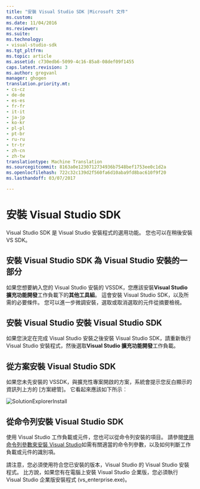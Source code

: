 ```yaml
---
title: "安裝 Visual Studio SDK |Microsoft 文件"
ms.custom: 
ms.date: 11/04/2016
ms.reviewer: 
ms.suite: 
ms.technology:
- visual-studio-sdk
ms.tgt_pltfrm: 
ms.topic: article
ms.assetid: c730edb6-5099-4c16-85a8-08def09f1455
caps.latest.revision: 3
ms.author: gregvanl
manager: ghogen
translation.priority.mt:
- cs-cz
- de-de
- es-es
- fr-fr
- it-it
- ja-jp
- ko-kr
- pl-pl
- pt-br
- ru-ru
- tr-tr
- zh-cn
- zh-tw
translationtype: Machine Translation
ms.sourcegitcommit: 8163a0e1230712734936b7548bef1753ee0c1d2a
ms.openlocfilehash: 722c32c139d2f560fa6d10aba9fd8bac610f9f20
ms.lasthandoff: 03/07/2017

---
```

# <a name="installing-the-visual-studio-sdk"></a>安裝 Visual Studio SDK
Visual Studio SDK 是 Visual Studio 安裝程式的選用功能。 您也可以在稍後安裝 VS SDK。  
  
## <a name="installing-the-visual-studio-sdk-as-part-of-a-visual-studio-installation"></a>安裝 Visual Studio SDK 為 Visual Studio 安裝的一部分  
 如果您想要納入您的 Visual Studio 安裝的 VSSDK，您應該安裝**Visual Studio 擴充功能開發**工作負載下的**其他工具組**。 這會安裝 Visual Studio SDK，以及所需的必要條件。 您可以進一步微調安裝，選取或取消選取的元件從摘要檢視。 
  
## <a name="installing-the-visual-studio-sdk-after-installing-visual-studio"></a>安裝 Visual Studio 安裝 Visual Studio SDK  
 如果您決定在完成 Visual Studio 安裝之後安裝 Visual Studio SDK，請重新執行 Visual Studio 安裝程式，然後選取**Visual Studio 擴充功能開發**工作負載。  
  
## <a name="installing-the-visual-studio-sdk-from-a-solution"></a>從方案安裝 Visual Studio SDK  
 如果您未先安裝的 VSSDK，與擴充性專案開啟的方案，系統會提示您反白顯示的資訊列上方的 [方案總管]。 它看起來應該如下所示︰  
  
 ![SolutionExplorerInstall](../extensibility/media/solutionexplorerinstall.png "SolutionExplorerInstall")  
  
## <a name="installing-the-visual-studio-sdk-from-the-command-line"></a>從命令列安裝 Visual Studio SDK  
使用 Visual Studio 工作負載或元件，您也可以從命令列安裝的項目。 請參閱[使用命令列參數來安裝 Visual Studio](../install/use-command-line-parameters-to-install-visual-studio.md)如需有關適當的命令列參數，以及如何判斷工作負載或元件的識別項。
  
 請注意，您必須使用符合您已安裝的版本，Visual Studio 的 Visual Studio 安裝程式。 比方說，如果您有在電腦上安裝 Visual Studio 企業版，您必須執行 Visual Studio 企業版安裝程式 (vs_enterprise.exe)。
